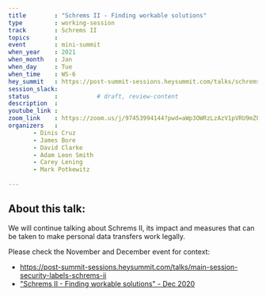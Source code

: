 ```yaml
---
title        : "Schrems II - Finding workable solutions"
type         : working-session
track        : Schrems II
topics       :
event        : mini-summit
when_year    : 2021
when_month   : Jan
when_day     : Tue
when_time    : WS-6
hey_summit   : https://post-summit-sessions.heysummit.com/talks/schrems-ii-finding-workable-solutions/
session_slack:
status       :           # draft, review-content
description  : 
youtube_link : 
zoom_link    : https://zoom.us/j/97453994144?pwd=aWp3OWRzLzAzV1pVRU9mZFNPZEI0QT09
organizers   : 
       - Dinis Cruz
       - James Bore
       - David Clarke
       - Adam Leon Smith
       - Carey Lening
       - Mark Potkewitz
      
---
```

## About this talk:
We will continue talking about Schrems II, its impact and measures that can
be taken to make personal data transfers work legally.

Please check the November and December event for context:
 - https://post-summit-sessions.heysummit.com/talks/main-session-security-labels-schrems-ii
 - ["Schrems II - Finding workable solutions" - Dec 2020](/sessions/2020/mini-summits/dec/schrems-ii/schrems-ii-finding-workable-solutions/)
